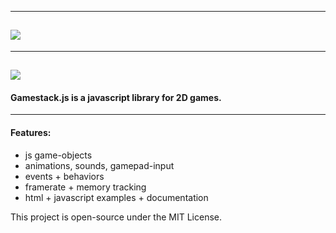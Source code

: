 -----------------------------------------------------
![](images/gamestack-logo.png)
-------------------------------------------------------------------
-----------------------------------------------------
![](images/gamestack-banner.png)
-------------------------------------------------------------------
#### Gamestack.js is a javascript library for 2D games.
-------------------------------------------------------------------

#### Features:
 -  js game-objects
 -  animations, sounds, gamepad-input
 -  events + behaviors
 -  framerate + memory tracking
 -  html + javascript examples + documentation


This project is open-source under the MIT License.
